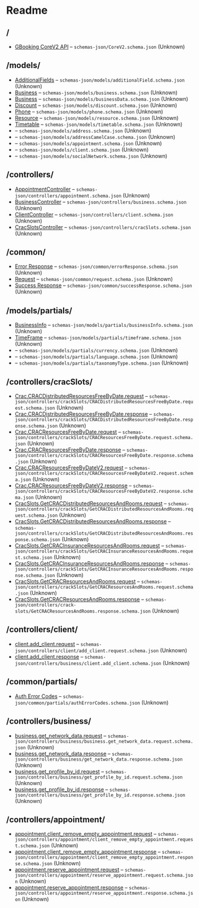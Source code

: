 # Readme

## /

- [GBooking CoreV2 API](./CoreV2.schema.md) – `schemas-json/CoreV2.schema.json` (Unknown)

## /models/

- [AdditionalFields](./models/additionalField.schema.md) – `schemas-json/models/additionalField.schema.json` (Unknown)
- [Business](./models/business.schema.md) – `schemas-json/models/business.schema.json` (Unknown)
- [Business](./models/businessData.schema.md) – `schemas-json/models/businessData.schema.json` (Unknown)
- [Discount](./models/discount.schema.md) – `schemas-json/models/discount.schema.json` (Unknown)
- [Phone](./models/phone.schema.md) – `schemas-json/models/phone.schema.json` (Unknown)
- [Resource](./models/resource.schema.md) – `schemas-json/models/resource.schema.json` (Unknown)
- [Timetable](./models/timetable.schema.md) – `schemas-json/models/timetable.schema.json` (Unknown)
- [](./models/address.schema.md) – `schemas-json/models/address.schema.json` (Unknown)
- [](./models/addressCamelCase.schema.md) – `schemas-json/models/addressCamelCase.schema.json` (Unknown)
- [](./models/appointment.schema.md) – `schemas-json/models/appointment.schema.json` (Unknown)
- [](./models/client.schema.md) – `schemas-json/models/client.schema.json` (Unknown)
- [](./models/socialNetwork.schema.md) – `schemas-json/models/socialNetwork.schema.json` (Unknown)

## /controllers/

- [AppointmentController](./controllers/appointment.schema.md) – `schemas-json/controllers/appointment.schema.json`
  (Unknown)
- [BusinessController](./controllers/business.schema.md) – `schemas-json/controllers/business.schema.json` (Unknown)
- [ClientController](./controllers/client.schema.md) – `schemas-json/controllers/client.schema.json` (Unknown)
- [CracSlotsController](./controllers/cracSlots.schema.md) – `schemas-json/controllers/cracSlots.schema.json` (Unknown)

## /common/

- [Error Response](./common/errorResponse.schema.md) – `schemas-json/common/errorResponse.schema.json` (Unknown)
- [Request](./common/request.schema.md) – `schemas-json/common/request.schema.json` (Unknown)
- [Success Response](./common/successResponse.schema.md) – `schemas-json/common/successResponse.schema.json` (Unknown)

## /models/partials/

- [BusinessInfo](./models/partials/businessInfo.schema.md) – `schemas-json/models/partials/businessInfo.schema.json`
  (Unknown)
- [TimeFrame](./models/partials/timeframe.schema.md) – `schemas-json/models/partials/timeframe.schema.json` (Unknown)
- [](./models/partials/currency.schema.md) – `schemas-json/models/partials/currency.schema.json` (Unknown)
- [](./models/partials/language.schema.md) – `schemas-json/models/partials/language.schema.json` (Unknown)
- [](./models/partials/taxonomyType.schema.md) – `schemas-json/models/partials/taxonomyType.schema.json` (Unknown)

## /controllers/cracSlots/

- [Crac.CRACDistributedResourcesFreeByDate.request](./controllers/cracSlots/CRACDistributedResourcesFreeByDate.request.schema.md)
  – `schemas-json/controllers/crackSlots/CRACDistributedResourcesFreeByDate.request.schema.json` (Unknown)
- [Crac.CRACDistributedResourcesFreeByDate.response](./controllers/cracSlots/CRACDistributedResourcesFreeByDate.response.schema.md)
  – `schemas-json/controllers/crackSlots/CRACDistributedResourcesFreeByDate.response.schema.json` (Unknown)
- [Crac.CRACResourcesFreeByDate.request](./controllers/cracSlots/CRACResourcesFreeByDate.request.schema.md) –
  `schemas-json/controllers/crackSlots/CRACResourcesFreeByDate.request.schema.json` (Unknown)
- [Crac.CRACResourcesFreeByDate.response](./controllers/cracSlots/CRACResourcesFreeByDate.response.schema.md) –
  `schemas-json/controllers/crackSlots/CRACResourcesFreeByDate.response.schema.json` (Unknown)
- [Crac.CRACResourcesFreeByDateV2.request](./controllers/cracSlots/CRACResourcesFreeByDateV2.request.schema.md) –
  `schemas-json/controllers/crackSlots/CRACResourcesFreeByDateV2.request.schema.json` (Unknown)
- [Crac.CRACResourcesFreeByDateV2.response](./controllers/cracSlots/CRACResourcesFreeByDateV2.response.schema.md) –
  `schemas-json/controllers/crackSlots/CRACResourcesFreeByDateV2.response.schema.json` (Unknown)
- [CracSlots.GetCRACDistributedResourcesAndRooms.request](./controllers/cracSlots/GetCRACDistributedResourcesAndRooms.request.schema.md)
  – `schemas-json/controllers/crackSlots/GetCRACDistributedResourcesAndRooms.request.schema.json` (Unknown)
- [CracSlots.GetCRACDistributedResourcesAndRooms.response](./controllers/cracSlots/GetCRACDistributedResourcesAndRooms.response.schema.md)
  – `schemas-json/controllers/crackSlots/GetCRACDistributedResourcesAndRooms.response.schema.json` (Unknown)
- [CracSlots.GetCRACInsuranceResourcesAndRooms.request](./controllers/cracSlots/GetCRACInsuranceResourcesAndRooms.request.schema.md)
  – `schemas-json/controllers/crackSlots/GetCRACInsuranceResourcesAndRooms.request.schema.json` (Unknown)
- [CracSlots.GetCRACInsuranceResourcesAndRooms.response](./controllers/cracSlots/GetCRACInsuranceResourcesAndRooms.response.schema.md)
  – `schemas-json/controllers/crackSlots/GetCRACInsuranceResourcesAndRooms.response.schema.json` (Unknown)
- [CracSlots.GetCRACResourcesAndRooms.request](./controllers/cracSlots/GetCRACResourcesAndRooms.request.schema.md) –
  `schemas-json/controllers/crackSlots/GetCRACResourcesAndRooms.request.schema.json` (Unknown)
- [CracSlots.GetCRACResourcesAndRooms.response](./controllers/cracSlots/GetCRACResourcesAndRooms.response.schema.md) –
  `schemas-json/controllers/crack-slots/GetCRACResourcesAndRooms.response.schema.json` (Unknown)

## /controllers/client/

- [client.add_client.request](./controllers/client/add_client.request.schema.md) –
  `schemas-json/controllers/client/add_client.request.schema.json` (Unknown)
- [client.add_client.response](./controllers/client/add_client.response.schema.md) –
  `schemas-json/controllers/business/client.add_client.schema.json` (Unknown)

## /common/partials/

- [Auth Error Codes](./common/partials/authErrorCodes.schema.md) –
  `schemas-json/common/partials/authErrorCodes.schema.json` (Unknown)

## /controllers/business/

- [business.get_network_data.request](./controllers/business/get_network_data.request.schema.md) –
  `schemas-json/controllers/business/business.get_network_data.request.schema.json` (Unknown)
- [business.get_network_data.response](./controllers/business/get_network_data.response.schema.md) –
  `schemas-json/controllers/business/get_network_data.response.schema.json` (Unknown)
- [business.get_profile_by_id.request](./controllers/business/get_profile_by_id.request.schema.md) –
  `schemas-json/controllers/business/get_profile_by_id.request.schema.json` (Unknown)
- [business.get_profile_by_id.response](./controllers/business/get_profile_by_id.response.schema.md) –
  `schemas-json/controllers/business/get_profile_by_id.response.schema.json` (Unknown)

## /controllers/appointment/

- [appointment.client_remove_empty_appointment.request](./controllers/appointment/client_remove_empty_appointment.request.schema.md)
  – `schemas-json/controllers/appointment/client_remove_empty_appointment.request.schema.json` (Unknown)
- [appointment.client_remove_empty_appointment.response](./controllers/appointment/client_remove_empty_appointment.response.schema.md)
  – `schemas-json/controllers/appointment/client_remove_empty_appointment.response.schema.json` (Unknown)
- [appointment.reserve_appointment.request](./controllers/appointment/reserve_appointment.request.schema.md) –
  `schemas-json/controllers/appointment/reserve_appointment.request.schema.json` (Unknown)
- [appointment.reserve_appointment.response](./controllers/appointment/reserve_appointment.response.schema.md) –
  `schemas-json/controllers/appointment/reserve_appointment.response.schema.json` (Unknown)

